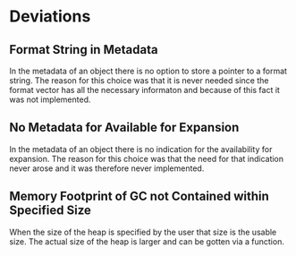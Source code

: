 # Deviations

## Format String in Metadata
In the metadata of an object there is no option to store a pointer to a format string. The reason for this choice
was that it is never needed since the format vector has all the necessary informaton and because of this fact it
was not implemented.

## No Metadata for Available for Expansion
In the metadata of an object there is no indication for the availability for expansion. The reason for this choice
was that the need for that indication never arose and it was therefore never implemented.

## Memory Footprint of GC not Contained within Specified Size
When the size of the heap is specified by the user that size is the usable size. The actual size of the heap is
larger and can be gotten via a function.
